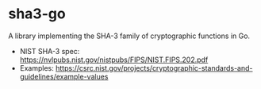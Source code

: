 # sha3-go

A library implementing the SHA-3 family of cryptographic functions in Go.

- NIST SHA-3 spec: https://nvlpubs.nist.gov/nistpubs/FIPS/NIST.FIPS.202.pdf
- Examples: https://csrc.nist.gov/projects/cryptographic-standards-and-guidelines/example-values

